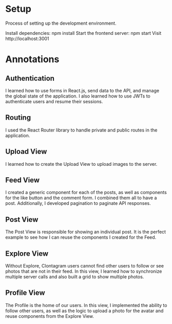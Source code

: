 
# Setup

Process of setting up the development environment.

Install dependencies: npm install
Start the frontend server: npm start
Visit http://localhost:3001

# Annotations

## Authentication

I learned how to use forms in React.js, send data to the API, and manage the global state of the application. I also learned how to use JWTs to authenticate users and resume their sessions.

## Routing

I used the React Router library to handle private and public routes in the application.

## Upload View
I learned how to create the Upload View to upload images to the server.

## Feed View

I created a generic component for each of the posts, as well as components for the like button and the comment form. I combined them all to have a post. Additionally, I developed pagination to paginate API responses.

## Post View

The Post View is responsible for showing an individual post. It is the perfect example to see how I can reuse the components I created for the Feed.

## Explore View

Without Explore, Clontagram users cannot find other users to follow or see photos that are not in their feed. In this view, I learned how to synchronize multiple server calls and also built a grid to show multiple photos.

## Profile View

The Profile is the home of our users. In this view, I implemented the ability to follow other users, as well as the logic to upload a photo for the avatar and reuse components from the Explore View.
